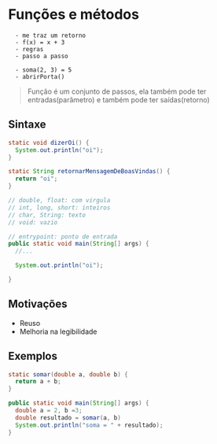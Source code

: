 # Funções e métodos

```
  - me traz um retorno
  - f(x) = x + 3
  - regras
  - passo a passo
```

```
  - soma(2, 3) = 5
  - abrirPorta()
```

> Função é um conjunto de passos, ela também pode ter entradas(parâmetro) e também pode ter saídas(retorno)

## Sintaxe

```java
static void dizerOi() {
  System.out.println("oi");
}

static String retornarMensagemDeBoasVindas() {
  return "oi";
}

// double, float: com virgula
// int, long, short: inteiros
// char, String: texto
// void: vazio

// entrypoint: ponto de entrada
public static void main(String[] args) {
  //...

  System.out.println("oi");

}
```

## Motivações

- Reuso
- Melhoria na legibilidade

## Exemplos

```java
static somar(double a, double b) {
  return a + b;
}

public static void main(String[] args) {
  double a = 2, b =3;
  double resultado = somar(a, b)
  System.out.println("soma = " + resultado);
}
```
